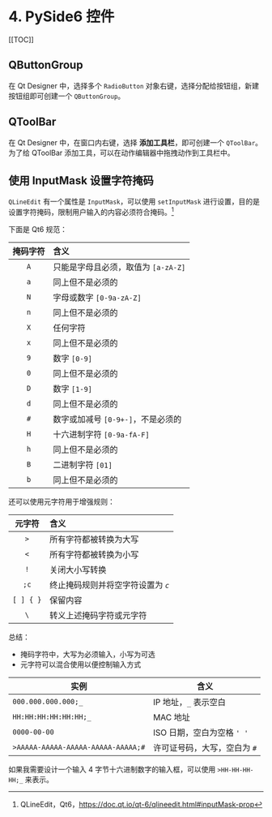 # 4. PySide6 控件

[[TOC]]

## QButtonGroup

在 Qt Designer 中，选择多个 `RadioButton` 对象右键，选择分配给按钮组，新建按钮组即可创建一个 `QButtonGroup`。

## QToolBar

在 Qt Designer 中，在窗口内右键，选择 **添加工具栏**，即可创建一个 `QToolBar`。为了给 QToolBar 添加工具，可以在动作编辑器中拖拽动作到工具栏中。

## 使用 InputMask 设置字符掩码

`QLineEdit` 有一个属性是 `InputMask`，可以使用 `setInputMask` 进行设置，目的是设置字符掩码，限制用户输入的内容必须符合掩码。[^1]

[^1]: QLineEdit，Qt6，<https://doc.qt.io/qt-6/qlineedit.html#inputMask-prop>

下面是 Qt6 规范：

| 掩码字符 | 含义                                |
| :------: | :---------------------------------- |
|   `A`    | 只能是字母且必须，取值为 `[a-zA-Z]` |
|   `a`    | 同上但不是必须的                    |
|   `N`    | 字母或数字 `[0-9a-zA-Z]`            |
|   `n`    | 同上但不是必须的                    |
|   `X`    | 任何字符                            |
|   `x`    | 同上但不是必须的                    |
|   `9`    | 数字 `[0-9]`                        |
|   `0`    | 同上但不是必须的                    |
|   `D`    | 数字 `[1-9]`                        |
|   `d`    | 同上但不是必须的                    |
|   `#`    | 数字或加减号 `[0-9+-]`，不是必须的  |
|   `H`    | 十六进制字符 `[0-9a-fA-F]`          |
|   `h`    | 同上但不是必须的                    |
|   `B`    | 二进制字符 `[01]`                   |
|   `b`    | 同上但不是必须的                    |

还可以使用元字符用于增强规则：

|  元字符   | 含义                               |
| :-------: | :--------------------------------- |
|    `>`    | 所有字符都被转换为大写             |
|    `<`    | 所有字符都被转换为小写             |
|    `!`    | 关闭大小写转换                     |
|   `;c`    | 终止掩码规则并将空字符设置为 *`c`* |
| `[ ] { }` | 保留内容                           |
|    `\`    | 转义上述掩码字符或元字符           |

总结：

- 掩码字符中，大写为必须输入，小写为可选
- 元字符可以混合使用以便控制输入方式

| 实例                               | 含义                         |
| ---------------------------------- | ---------------------------- |
| `000.000.000.000;_`                | IP 地址，`_` 表示空白        |
| `HH:HH:HH:HH:HH:HH;_`              | MAC 地址                     |
| `0000-00-00`                       | ISO 日期，空白为空格 `' '`   |
| `>AAAAA-AAAAA-AAAAA-AAAAA-AAAAA;#` | 许可证号码，大写，空白为 `#` |

如果我需要设计一个输入 4 字节十六进制数字的输入框，可以使用 `>HH-HH-HH-HH;_` 来表示。
